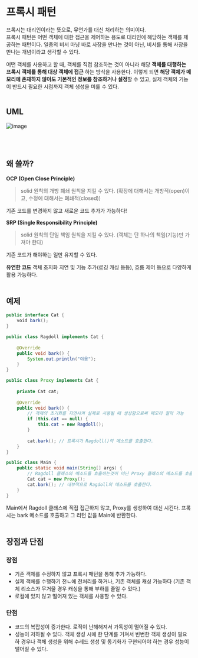 # 프록시 패턴
프록시는 대리인이라는 뜻으로, 무언가를 대신 처리하는 의미이다.<br/> 
프록시 패턴은 어떤 객체에 대한 접근을 제어하는 용도로 대리인에 해당하는 객체를 제공하는 패턴이다. 일종의 비서 마냥 바로 사장을 만나는 것이 아닌, 비서를 통해 사장을 만나는 개념이라고 생각할 수 있다.

어떤 객체를 사용하고 할 때, 객체를 직접 참조하는 것이 아니라 해당 **객체를 대행하는 프록시 객체를 통해 대상 객체에 접근** 하는 방식을 사용한다. 
이렇게 되면 **해당 객체가 메모리에 존재하지 않아도 기본적인 정보를 참조하거나 설정**할 수 있고, 실제 객체의 기능이 반드시 필요한 시점까지 객체 생성을 미룰 수 있다.
<br/><br>
## UML
![image](https://user-images.githubusercontent.com/66578746/228101270-785268da-5f98-4e9d-a2af-77c76942cac5.png)

<br/><br>
## 왜 쓸까?

**OCP (Open Close Principle)** <br/>
> solid 원칙의 개방 폐쇄 원칙을 지킬 수 있다. (확장에 대해서는 개방적(open)이고, 수정에 대해서는 폐쇄적(closed))

기존 코드를 변경하지 않고 새로운 코드 추가가 가능하다!

**SRP (Single Responsibility Principle)** <br/>
> solid 원칙의 단일 책임 원칙을 지킬 수 있다. (객체는 단 하나의 책임(기능)만 가져야 한다)

기존 코드가 해야하는 일만 유지할 수 있다.

**유연한 코드**
객체 초지화 지연 및 기능 추가(로깅 캐싱 등등), 흐름 제어 등으로 다양하게 활용 가능하다.
<br/><br>
## 예제
``` java
public interface Cat {
    void bark();
}
```
``` java
public class Ragdoll implements Cat {
 
    @Override
    public void bark() {
        System.out.println("야옹");
    }
}
```
``` java
public class Proxy implements Cat {
 
    private Cat cat;
 
    @Override
    public void bark() {
        // 객체의 초기화를 지연시켜 실제로 사용될 때 생성함으로써 메모리 절약 가능
        if (this.cat == null) {
            this.cat = new Ragdoll();
        }
 
        cat.bark(); // 프록시가 Ragdoll()의 메소드를 호출한다.
    }
}
```
``` java
public class Main {
    public static void main(String[] args) {
        // Ragdoll 클래스의 메소드를 호출하는것이 아닌 Proxy 클래스의 메소드를 호출한다.
        Cat cat = new Proxy();
        cat.bark(); // 내부적으로 Ragdoll의 메소드를 호출한다.
    }
}
```
Main에서 Ragdoll 클래스에 직접 접근하지 않고, Proxy를 생성하여 대신 시킨다. 프록시는 bark 메소드를 호출하고 그 리턴 값을 Main에 반환한다.
<br/><br>
## 장점과 단점
### 장점
- 기존 객체를 수정하지 않고 프록시 패턴을 통해 추가 가능하다.
- 실제 객체를 수행하기 전ㄴ에 전처리를 하거나, 기존 객체를 캐싱 가능하다 (기존 객체 리소스가 무거울 경우 캐싱을 통해 부하를 줄일 수 있다.)
- 로컬에 있지 않고 떨어져 있는 객체를 사용할 수 있다. 

### 단점
- 코드의 복잡성이 증가한다. 로직이 난해해져서 가독성이 떨어질 수 있다.
- 성능이 저하될 수 있다. 객체 생성 시에 한 단계를 거쳐서 빈번한 객체 생성이 필요하 경우나 객체 생성을 위해 수레드 생성 및 동기화가 구현되어야 하는 경우 성능이 떨어질 수 있다.


